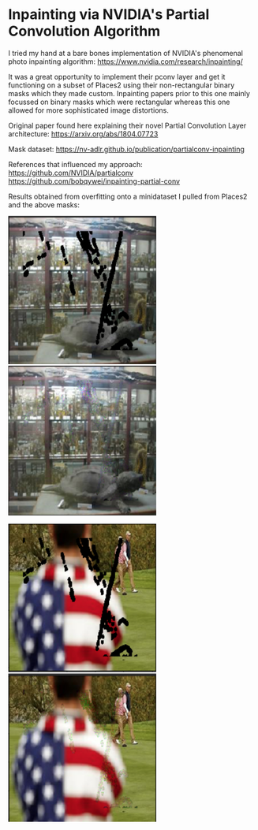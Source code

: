 # Inpainting via NVIDIA's Partial Convolution Algorithm

I tried my hand at a bare bones implementation of NVIDIA's phenomenal photo inpainting algorithm: https://www.nvidia.com/research/inpainting/

It was a great opportunity to implement their pconv layer and get it functioning on a subset of Places2 using their non-rectangular binary masks which they made custom. Inpainting papers prior to this one mainly focussed on binary masks which were rectangular whereas this one allowed for more sophisticated image distortions.

Original paper found here explaining their novel Partial Convolution Layer architecture: https://arxiv.org/abs/1804.07723

Mask dataset: https://nv-adlr.github.io/publication/partialconv-inpainting

References that influenced my approach:
https://github.com/NVIDIA/partialconv
https://github.com/bobqywei/inpainting-partial-conv

Results obtained from overfitting onto a minidataset I pulled from Places2 and the above masks:
<p float="left">
  <img src="/results/p11.png" width="300" />
  <img src="/results/p12.png" width="300" />
</p>
<p float="left">
  <img src="/results/p21.png" width="300" />
  <img src="/results/p22.png" width="300" />
</p>
